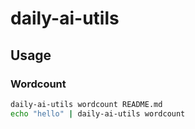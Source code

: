# daily-ai-utils
## Usage

### Wordcount
```bash
daily-ai-utils wordcount README.md
echo "hello" | daily-ai-utils wordcount
